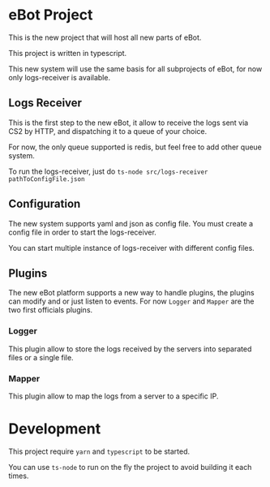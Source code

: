 # eBot Project

This is the new project that will host all new parts of eBot. 

This project is written in typescript.

This new system will use the same basis for all subprojects of eBot, for now only logs-receiver is available.

## Logs Receiver

This is the first step to the new eBot, it allow to receive the logs sent via CS2 by HTTP, and dispatching it to a queue of your choice.

For now, the only queue supported is redis, but feel free to add other queue system.

To run the logs-receiver, just do `ts-node src/logs-receiver pathToConfigFile.json`

## Configuration

The new system supports yaml and json as config file. You must create a config file in order to start the logs-receiver.

You can start multiple instance of logs-receiver with different config files.

## Plugins

The new eBot platform supports a new way to handle plugins, the plugins can modify and or just listen to events. For now `Logger` and `Mapper` are the two first officials plugins.

### Logger

This plugin allow to store the logs received by the servers into separated files or a single file.

### Mapper

This plugin allow to map the logs from a server to a specific IP.

# Development

This project require `yarn` and `typescript` to be started.

You can use `ts-node` to run on the fly the project to avoid building it each times.
